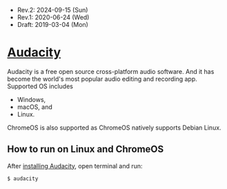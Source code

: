 * Rev.2: 2024-09-15 (Sun)
* Rev.1: 2020-06-24 (Wed)
* Draft: 2019-03-04 (Mon)

# [Audacity](https://www.audacityteam.org/)

Audacity is a free open source cross-platform audio software. And it has become the world's most popular audio editing and recording app.
Supported OS includes
- Windows,
- macOS, and
- Linux.

ChromeOS is also supported as ChromeOS natively supports Debian Linux.

## How to run on Linux and ChromeOS
After [installing Audacity](INSTALL.md), open terminal and run:
```bash
$ audacity
```
